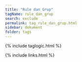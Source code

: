 ```yaml
---
title: "Rule dan Grup"
tagName: rule_dan_grup
search: exclude
permalink: tag_rule_dan_grup.html
sidebar: dokument
folder: tags
---
```

{% include taglogic.html %}

{% include links.html %}
